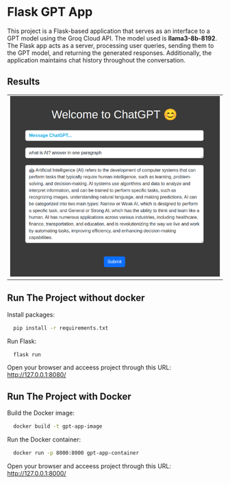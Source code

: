 # Flask GPT App
This project is a Flask-based application that serves as an interface to a GPT model using the Groq Cloud API. The model used is **llama3-8b-8192**. The Flask app acts as a server, processing user queries, sending them to the GPT model, and returning the generated responses. Additionally, the application maintains chat history throughout the conversation.

## Results
  
<table>
<tr>
<td><img src="results/result.png"></td>
</tr>
</table>



## Run The Project without docker


Install packages:
```bash
  pip install -r requirements.txt 
```
Run Flask:
```bash
  flask run
```
Open your browser and acceess project through this URL: http://127.0.0.1:8080/

## Run The Project with Docker


Build the Docker image:
```bash
  docker build -t gpt-app-image 
```
Run the Docker container:
```bash
  docker run -p 8000:8000 gpt-app-container
```
Open your browser and acceess project through this URL: http://127.0.0.1:8000/
